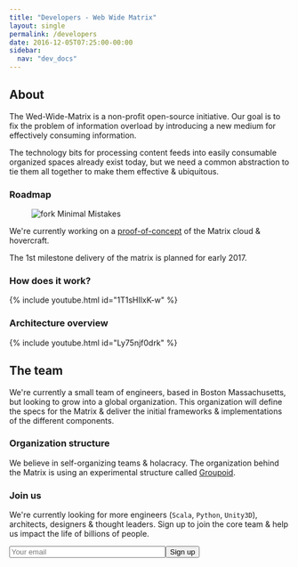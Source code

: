 ```yaml
---
title: "Developers - Web Wide Matrix"
layout: single
permalink: /developers
date: 2016-12-05T07:25:00-00:00
sidebar:
  nav: "dev_docs"
---
```



## About
The Wed-Wide-Matrix is a non-profit open-source initiative. Our goal is to fix the problem of information overload
by introducing a new medium for effectively consuming information.

The technology bits for processing content feeds into easily consumable organized spaces already exist today, but we
need a common abstraction to tie them all together to make them effective & ubiquitous.


### Roadmap

<figure>
  <img src="{{ '/assets/images/roadmap.png' | absolute_url }}" alt="fork Minimal Mistakes">
</figure>

We're currently working on a [proof-of-concept](https://github.com/dibaunaumh/webwidematrix-poc) of the Matrix cloud & hovercraft.

The 1st milestone delivery of the matrix is planned for early 2017.


### How does it work?

{% include youtube.html id="1T1sHIlxK-w" %}


### Architecture overview

{% include youtube.html id="Ly75njf0drk" %}



## The team

We're currently a small team of engineers, based in Boston Massachusetts, but looking to grow into a global organization.
This organization will define the specs for the Matrix & deliver the initial frameworks & implementations of the different components.


### Organization structure

We believe in self-organizing teams & holacracy. The organization behind the Matrix is using an experimental structure called [Groupoid](https://dibau.wordpress.com/2016/11/30/groupoid-organization-structure/).

### Join us

We're currently looking for more engineers (`Scala`, `Python`, `Unity3D`), architects, designers & thought leaders. Sign up to join the core team & help us impact the life of billions of people.

<form action="https://formspree.io/dibaunaumh@gmail.com" method="POST">
  <input id="email" size="32" type="email" placeholder="Your email" name="_replyto"><input type="submit" value="Sign up">
</form>


